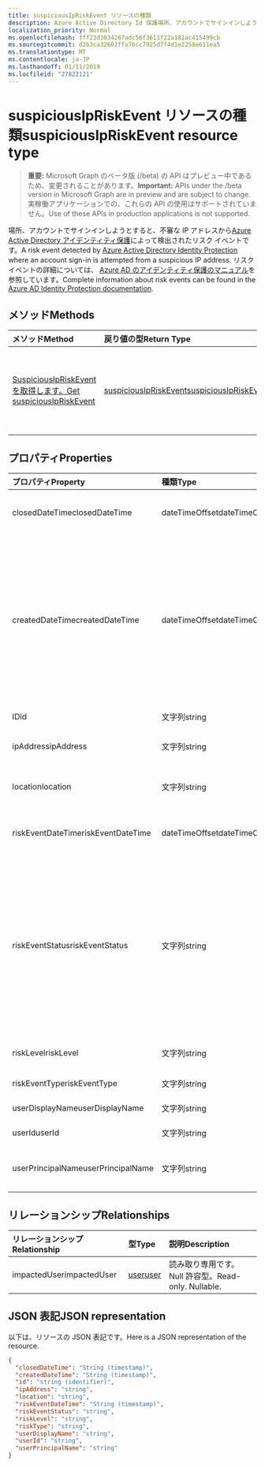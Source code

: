 ```yaml
---
title: suspiciousIpRiskEvent リソースの種類
description: Azure Active Directory Id 保護場所、アカウントでサインインしようとすると、不審な IP アドレスからによって検出されたリスク イベントです。 リスク イベントの詳細については、Azure AD のアイデンティティ保護のマニュアルを参照しています。
localization_priority: Normal
ms.openlocfilehash: fff23d3034267adc56f3611f22a181ac415499cb
ms.sourcegitcommit: d2b3ca32602ffa76cc7925d7f4d1e2258e611ea5
ms.translationtype: MT
ms.contentlocale: ja-JP
ms.lasthandoff: 01/11/2019
ms.locfileid: "27822121"
---
```

# <a name="suspiciousipriskevent-resource-type"></a><span data-ttu-id="f0a0e-104">suspiciousIpRiskEvent リソースの種類</span><span class="sxs-lookup"><span data-stu-id="f0a0e-104">suspiciousIpRiskEvent resource type</span></span>

> <span data-ttu-id="f0a0e-105">**重要:** Microsoft Graph のベータ版 (/beta) の API はプレビュー中であるため、変更されることがあります。</span><span class="sxs-lookup"><span data-stu-id="f0a0e-105">**Important:** APIs under the /beta version in Microsoft Graph are in preview and are subject to change.</span></span> <span data-ttu-id="f0a0e-106">実稼働アプリケーションでの、これらの API の使用はサポートされていません。</span><span class="sxs-lookup"><span data-stu-id="f0a0e-106">Use of these APIs in production applications is not supported.</span></span>

<span data-ttu-id="f0a0e-107">場所、アカウントでサインインしようとすると、不審な IP アドレスから[Azure Active Directory アイデンティティ保護](https://azure.microsoft.com/en-us/documentation/articles/active-directory-identityprotection/)によって検出されたリスク イベントです。</span><span class="sxs-lookup"><span data-stu-id="f0a0e-107">A risk event detected by [Azure Active Directory Identity Protection](https://azure.microsoft.com/en-us/documentation/articles/active-directory-identityprotection/) where an account sign-in is attempted from a suspicious IP address.</span></span> <span data-ttu-id="f0a0e-108">リスク イベントの詳細については、 [Azure AD のアイデンティティ保護のマニュアル](https://azure.microsoft.com/en-us/documentation/articles/active-directory-identityprotection-risk-events-types/)を参照しています。</span><span class="sxs-lookup"><span data-stu-id="f0a0e-108">Complete information about risk events can be found in the [Azure AD Identity Protection documentation](https://azure.microsoft.com/en-us/documentation/articles/active-directory-identityprotection-risk-events-types/).</span></span>


## <a name="methods"></a><span data-ttu-id="f0a0e-109">メソッド</span><span class="sxs-lookup"><span data-stu-id="f0a0e-109">Methods</span></span>

| <span data-ttu-id="f0a0e-110">メソッド</span><span class="sxs-lookup"><span data-stu-id="f0a0e-110">Method</span></span>           | <span data-ttu-id="f0a0e-111">戻り値の型</span><span class="sxs-lookup"><span data-stu-id="f0a0e-111">Return Type</span></span>    |<span data-ttu-id="f0a0e-112">説明</span><span class="sxs-lookup"><span data-stu-id="f0a0e-112">Description</span></span>|
|:---------------|:--------|:----------|
|[<span data-ttu-id="f0a0e-113">SuspiciousIpRiskEvent を取得します。</span><span class="sxs-lookup"><span data-stu-id="f0a0e-113">Get suspiciousIpRiskEvent</span></span>](../api/suspiciousipriskevent-get.md) | [<span data-ttu-id="f0a0e-114">suspiciousIpRiskEvent</span><span class="sxs-lookup"><span data-stu-id="f0a0e-114">suspiciousIpRiskEvent</span></span>](suspiciousipriskevent.md) |<span data-ttu-id="f0a0e-115">SuspiciousIpRiskEvent オブジェクトのプロパティと関係を参照してください。</span><span class="sxs-lookup"><span data-stu-id="f0a0e-115">Read properties and relationships of suspiciousIpRiskEvent object.</span></span>|

## <a name="properties"></a><span data-ttu-id="f0a0e-116">プロパティ</span><span class="sxs-lookup"><span data-stu-id="f0a0e-116">Properties</span></span>
| <span data-ttu-id="f0a0e-117">プロパティ</span><span class="sxs-lookup"><span data-stu-id="f0a0e-117">Property</span></span>     | <span data-ttu-id="f0a0e-118">種類</span><span class="sxs-lookup"><span data-stu-id="f0a0e-118">Type</span></span>   |<span data-ttu-id="f0a0e-119">説明</span><span class="sxs-lookup"><span data-stu-id="f0a0e-119">Description</span></span>|
|:---------------|:--------|:----------|
|<span data-ttu-id="f0a0e-120">closedDateTime</span><span class="sxs-lookup"><span data-stu-id="f0a0e-120">closedDateTime</span></span>|<span data-ttu-id="f0a0e-121">dateTimeOffset</span><span class="sxs-lookup"><span data-stu-id="f0a0e-121">dateTimeOffset</span></span>| <span data-ttu-id="f0a0e-122">リスク イベントが終了したときの日時</span><span class="sxs-lookup"><span data-stu-id="f0a0e-122">The date and time that the risk event was closed</span></span>|
|<span data-ttu-id="f0a0e-123">createdDateTime</span><span class="sxs-lookup"><span data-stu-id="f0a0e-123">createdDateTime</span></span>|<span data-ttu-id="f0a0e-124">dateTimeOffset</span><span class="sxs-lookup"><span data-stu-id="f0a0e-124">dateTimeOffset</span></span>| <span data-ttu-id="f0a0e-125">日付とイベントが作成された時刻です。</span><span class="sxs-lookup"><span data-stu-id="f0a0e-125">The date and time that the risk event was created.</span></span> <span data-ttu-id="f0a0e-126">以上のリスク イベント自体の日付と時刻を常にです。</span><span class="sxs-lookup"><span data-stu-id="f0a0e-126">This is always greater than or equal to the datetime of the risk event itself.</span></span> <span data-ttu-id="f0a0e-127">これは、リスク イベントを照会するときにフィルターとして使用する適切なプロパティです。</span><span class="sxs-lookup"><span data-stu-id="f0a0e-127">This is the correct property to use as a filter when querying risk events.</span></span>|
|<span data-ttu-id="f0a0e-128">ID</span><span class="sxs-lookup"><span data-stu-id="f0a0e-128">id</span></span>|<span data-ttu-id="f0a0e-129">文字列</span><span class="sxs-lookup"><span data-stu-id="f0a0e-129">string</span></span>| <span data-ttu-id="f0a0e-130">読み取り専用です。</span><span class="sxs-lookup"><span data-stu-id="f0a0e-130">Read-only</span></span>|
|<span data-ttu-id="f0a0e-131">ipAddress</span><span class="sxs-lookup"><span data-stu-id="f0a0e-131">ipAddress</span></span>|<span data-ttu-id="f0a0e-132">文字列</span><span class="sxs-lookup"><span data-stu-id="f0a0e-132">string</span></span>| <span data-ttu-id="f0a0e-133">サインイン用の IP アドレス</span><span class="sxs-lookup"><span data-stu-id="f0a0e-133">The IP address of the sign-in</span></span>|
|<span data-ttu-id="f0a0e-134">location</span><span class="sxs-lookup"><span data-stu-id="f0a0e-134">location</span></span>|<span data-ttu-id="f0a0e-135">文字列</span><span class="sxs-lookup"><span data-stu-id="f0a0e-135">string</span></span>| <span data-ttu-id="f0a0e-136">サインイン用の IP アドレスに接続されている場所</span><span class="sxs-lookup"><span data-stu-id="f0a0e-136">The location attached to the IP address of the sign-in</span></span>|
|<span data-ttu-id="f0a0e-137">riskEventDateTime</span><span class="sxs-lookup"><span data-stu-id="f0a0e-137">riskEventDateTime</span></span>|<span data-ttu-id="f0a0e-138">dateTimeOffset</span><span class="sxs-lookup"><span data-stu-id="f0a0e-138">dateTimeOffset</span></span>| <span data-ttu-id="f0a0e-139">リスク イベントが発生したときの日時</span><span class="sxs-lookup"><span data-stu-id="f0a0e-139">The date and time when the risk event occurred</span></span>|
|<span data-ttu-id="f0a0e-140">riskEventStatus</span><span class="sxs-lookup"><span data-stu-id="f0a0e-140">riskEventStatus</span></span>|<span data-ttu-id="f0a0e-141">文字列</span><span class="sxs-lookup"><span data-stu-id="f0a0e-141">string</span></span>| <span data-ttu-id="f0a0e-142">可能な値は、`active`、`remediated`、`dismissedAsFixed`、`dismissedAsFalsePositive`、`dismissedAsIgnore`、`loginBlocked`、`closedMfaAuto`、`closedMultipleReasons` です。</span><span class="sxs-lookup"><span data-stu-id="f0a0e-142">Possible values are: `active`, `remediated`, `dismissedAsFixed`, `dismissedAsFalsePositive`, `dismissedAsIgnore`, `loginBlocked`, `closedMfaAuto`, `closedMultipleReasons`.</span></span>|
|<span data-ttu-id="f0a0e-143">riskLevel</span><span class="sxs-lookup"><span data-stu-id="f0a0e-143">riskLevel</span></span>|<span data-ttu-id="f0a0e-144">文字列</span><span class="sxs-lookup"><span data-stu-id="f0a0e-144">string</span></span>| <span data-ttu-id="f0a0e-145">使用可能な値: `low`、`medium`、`high`。</span><span class="sxs-lookup"><span data-stu-id="f0a0e-145">Possible values are: `low`, `medium`, `high`.</span></span>|
|<span data-ttu-id="f0a0e-146">riskEventType</span><span class="sxs-lookup"><span data-stu-id="f0a0e-146">riskEventType</span></span>|<span data-ttu-id="f0a0e-147">文字列</span><span class="sxs-lookup"><span data-stu-id="f0a0e-147">string</span></span>| <span data-ttu-id="f0a0e-148">リスクの種類</span><span class="sxs-lookup"><span data-stu-id="f0a0e-148">The type of risk</span></span>|
|<span data-ttu-id="f0a0e-149">userDisplayName</span><span class="sxs-lookup"><span data-stu-id="f0a0e-149">userDisplayName</span></span>|<span data-ttu-id="f0a0e-150">文字列</span><span class="sxs-lookup"><span data-stu-id="f0a0e-150">string</span></span>| <span data-ttu-id="f0a0e-151">リスクのユーザーの名前</span><span class="sxs-lookup"><span data-stu-id="f0a0e-151">The name of the user at risk</span></span>|
|<span data-ttu-id="f0a0e-152">userId</span><span class="sxs-lookup"><span data-stu-id="f0a0e-152">userId</span></span>|<span data-ttu-id="f0a0e-153">文字列</span><span class="sxs-lookup"><span data-stu-id="f0a0e-153">string</span></span>| <span data-ttu-id="f0a0e-154">リスクのユーザーの id</span><span class="sxs-lookup"><span data-stu-id="f0a0e-154">The id of the user at risk</span></span>|
|<span data-ttu-id="f0a0e-155">userPrincipalName</span><span class="sxs-lookup"><span data-stu-id="f0a0e-155">userPrincipalName</span></span>|<span data-ttu-id="f0a0e-156">文字列</span><span class="sxs-lookup"><span data-stu-id="f0a0e-156">string</span></span>| <span data-ttu-id="f0a0e-157">リスクのユーザーのユーザー プリンシパル名</span><span class="sxs-lookup"><span data-stu-id="f0a0e-157">The user principal name of the user at risk</span></span>|

## <a name="relationships"></a><span data-ttu-id="f0a0e-158">リレーションシップ</span><span class="sxs-lookup"><span data-stu-id="f0a0e-158">Relationships</span></span>
| <span data-ttu-id="f0a0e-159">リレーションシップ</span><span class="sxs-lookup"><span data-stu-id="f0a0e-159">Relationship</span></span> | <span data-ttu-id="f0a0e-160">型</span><span class="sxs-lookup"><span data-stu-id="f0a0e-160">Type</span></span>   |<span data-ttu-id="f0a0e-161">説明</span><span class="sxs-lookup"><span data-stu-id="f0a0e-161">Description</span></span>|
|:---------------|:--------|:----------|
|<span data-ttu-id="f0a0e-162">impactedUser</span><span class="sxs-lookup"><span data-stu-id="f0a0e-162">impactedUser</span></span>|[<span data-ttu-id="f0a0e-163">user</span><span class="sxs-lookup"><span data-stu-id="f0a0e-163">user</span></span>](user.md)| <span data-ttu-id="f0a0e-p105">読み取り専用です。Null 許容型。</span><span class="sxs-lookup"><span data-stu-id="f0a0e-p105">Read-only. Nullable.</span></span>|

## <a name="json-representation"></a><span data-ttu-id="f0a0e-166">JSON 表記</span><span class="sxs-lookup"><span data-stu-id="f0a0e-166">JSON representation</span></span>

<span data-ttu-id="f0a0e-167">以下は、リソースの JSON 表記です。</span><span class="sxs-lookup"><span data-stu-id="f0a0e-167">Here is a JSON representation of the resource.</span></span>

<!-- {
  "blockType": "resource",
  "optionalProperties": [

  ],
  "@odata.type": "microsoft.graph.suspiciousIpRiskEvent"
}-->

```json
{
  "closedDateTime": "String (timestamp)",
  "createdDateTime": "String (timestamp)",
  "id": "string (identifier)",
  "ipAddress": "string",
  "location": "string",
  "riskEventDateTime": "String (timestamp)",
  "riskEventStatus": "string",
  "riskLevel": "string",
  "riskType": "string",
  "userDisplayName": "string",
  "userId": "string",
  "userPrincipalName": "string"
}

```

<!-- uuid: 8fcb5dbc-d5aa-4681-8e31-b001d5168d79
2015-10-25 14:57:30 UTC -->
<!-- {
  "type": "#page.annotation",
  "description": "suspiciousIpRiskEvent resource",
  "keywords": "",
  "section": "documentation",
  "tocPath": ""
}-->
